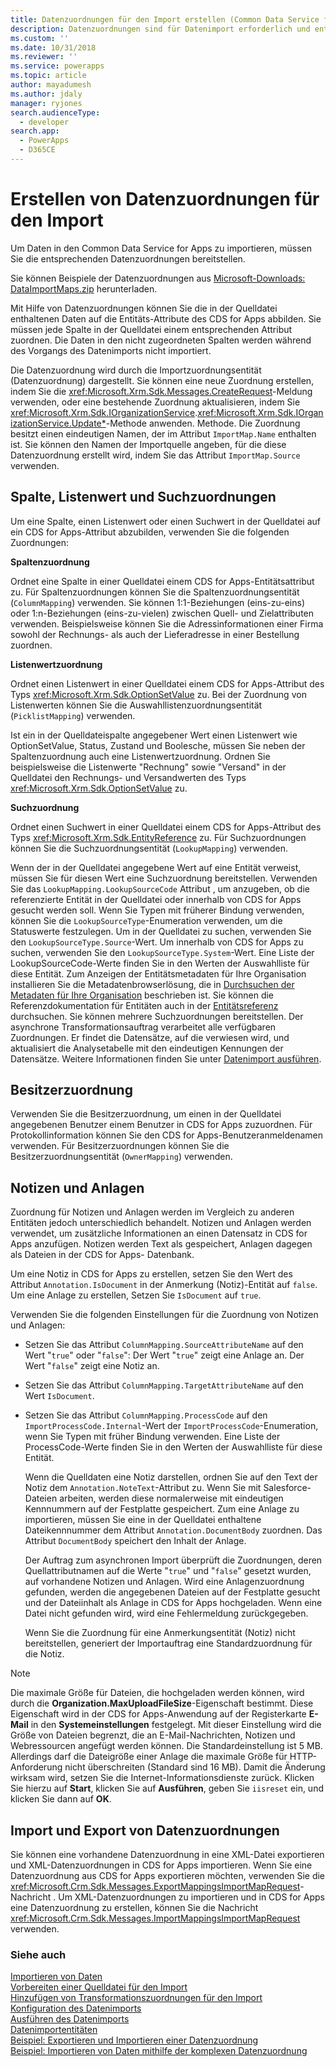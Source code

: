 ```yaml
---
title: Datenzuordnungen für den Import erstellen (Common Data Service für Apps) | Microsoft Docs
description: Datenzuordnungen sind für Datenimport erforderlich und enthalten Zuordnungen zwischen den Daten in der Quelldatei und die entsprechenden Entitätsattributen.
ms.custom: ''
ms.date: 10/31/2018
ms.reviewer: ''
ms.service: powerapps
ms.topic: article
author: mayadumesh
ms.author: jdaly
manager: ryjones
search.audienceType:
  - developer
search.app:
  - PowerApps
  - D365CE
---
```

# <a name="create-data-maps-for-import"></a>Erstellen von Datenzuordnungen für den Import

Um Daten in den Common Data Service for Apps zu importieren, müssen Sie die entsprechenden Datenzuordnungen bereitstellen.  
  
 Sie können Beispiele der Datenzuordnungen aus [Microsoft-Downloads: DataImportMaps.zip](http://download.microsoft.com/download/D/5/F/D5F73E15-439B-4EBC-BFFB-C6837B146C76/DataImportMaps.zip) herunterladen.
  
 Mit Hilfe von Datenzuordnungen können Sie die in der Quelldatei enthaltenen Daten auf die Entitäts-Attribute des CDS for Apps abbilden. Sie müssen jede Spalte in der Quelldatei einem entsprechenden Attribut zuordnen. Die Daten in den nicht zugeordneten Spalten werden während des Vorgangs des Datenimports nicht importiert.  
  
 Die Datenzuordnung wird durch die Importzuordnungsentität (Datenzuordnung) dargestellt. Sie können eine neue Zuordnung erstellen, indem Sie die <xref:Microsoft.Xrm.Sdk.Messages.CreateRequest>-Meldung verwenden, oder eine bestehende Zuordnung aktualisieren, indem Sie <xref:Microsoft.Xrm.Sdk.IOrganizationService>.<xref:Microsoft.Xrm.Sdk.IOrganizationService.Update*>-Methode anwenden. Methode. Die Zuordnung besitzt einen eindeutigen Namen, der im Attribut `ImportMap.Name` enthalten ist. Sie können den Namen der Importquelle angeben, für die diese Datenzuordnung erstellt wird, indem Sie das Attribut `ImportMap.Source` verwenden.  
  
<a name="BKMK_Column"></a>   
## <a name="column-list-value-and-lookup-mappings"></a>Spalte, Listenwert und Suchzuordnungen  
 Um eine Spalte, einen Listenwert oder einen Suchwert in der Quelldatei auf ein CDS for Apps-Attribut abzubilden, verwenden Sie die folgenden Zuordnungen:  
  
 **Spaltenzuordnung**  
  
 Ordnet eine Spalte in einer Quelldatei einem CDS for Apps-Entitätsattribut zu. Für Spaltenzuordnungen können Sie die Spaltenzuordnungsentität (`ColumnMapping`) verwenden. Sie können 1:1-Beziehungen (eins-zu-eins) oder 1:n-Beziehungen (eins-zu-vielen) zwischen Quell- und Zielattributen verwenden. Beispielsweise können Sie die Adressinformationen einer Firma sowohl der Rechnungs- als auch der Lieferadresse in einer Bestellung zuordnen.  
  
 **Listenwertzuordnung**  
  
 Ordnet einen Listenwert in einer Quelldatei einem CDS for Apps-Attribut des Typs <xref:Microsoft.Xrm.Sdk.OptionSetValue> zu. Bei der Zuordnung von Listenwerten können Sie die Auswahllistenzuordnungsentität (`PicklistMapping`) verwenden.  
  
 Ist ein in der Quelldateispalte angegebener Wert einen Listenwert wie OptionSetValue, Status, Zustand und Boolesche, müssen Sie neben der Spaltenzuordnung auch eine Listenwertzuordnung. Ordnen Sie beispielsweise die Listenwerte "Rechnung" sowie "Versand" in der Quelldatei den Rechnungs- und Versandwerten des Typs <xref:Microsoft.Xrm.Sdk.OptionSetValue> zu.  
  
 **Suchzuordnung**  
  
 Ordnet einen Suchwert in einer Quelldatei einem CDS for Apps-Attribut des Typs <xref:Microsoft.Xrm.Sdk.EntityReference> zu. Für Suchzuordnungen können Sie die Suchzuordnungsentität (`LookupMapping`) verwenden.  
  
 Wenn der in der Quelldatei angegebene Wert auf eine Entität verweist, müssen Sie für diesen Wert eine Suchzuordnung bereitstellen. Verwenden Sie das `LookupMapping.LookupSourceCode` Attribut , um anzugeben, ob die referenzierte Entität in der Quelldatei oder innerhalb von CDS for Apps gesucht werden soll. Wenn Sie Typen mit früherer Bindung verwenden, können Sie die `LookupSourceType`-Enumeration verwenden, um die Statuswerte festzulegen. Um in der Quelldatei zu suchen, verwenden Sie den `LookupSourceType.Source`-Wert. Um innerhalb von CDS for Apps zu suchen, verwenden Sie den `LookupSourceType.System`-Wert. Eine Liste der LookupSourceCode-Werte finden Sie in den Werten der Auswahlliste für diese Entität. Zum Anzeigen der Entitätsmetadaten für Ihre Organisation installieren Sie die Metadatenbrowserlösung, die in [Durchsuchen der Metadaten für Ihre Organisation](/dynamics365/customer-engagement/developer/browse-your-metadata) beschrieben ist. Sie können die Referenzdokumentation für Entitäten auch in der [Entitätsreferenz](reference/about-entity-reference.md) durchsuchen.  Sie können mehrere Suchzuordnungen bereitstellen. Der asynchrone Transformationsauftrag verarbeitet alle verfügbaren Zuordnungen. Er findet die Datensätze, auf die verwiesen wird, und aktualisiert die Analysetabelle mit den eindeutigen Kennungen der Datensätze. Weitere Informationen finden Sie unter [Datenimport ausführen](run-data-import.md).  
  
<a name="BKMK_Owner"></a>   
## <a name="owner-mapping"></a>Besitzerzuordnung  
 Verwenden Sie die Besitzerzuordnung, um einen in der Quelldatei angegebenen Benutzer einem Benutzer in CDS for Apps zuzuordnen. Für Protokollinformation können Sie den CDS for Apps-Benutzeranmeldenamen verwenden. Für Besitzerzuordnungen können Sie die Besitzerzuordnungsentität (`OwnerMapping`) verwenden.  
  
<a name="BKMK_Notes"></a>   
## <a name="notes-and-attachments"></a>Notizen und Anlagen  
 Zuordnung für Notizen und Anlagen werden im Vergleich zu anderen Entitäten jedoch unterschiedlich behandelt. Notizen und Anlagen werden verwendet, um zusätzliche Informationen an einen Datensatz in CDS for Apps anzufügen. Notizen werden Text als gespeichert, Anlagen dagegen als Dateien in der CDS for Apps- Datenbank.  
  
 Um eine Notiz in CDS for Apps zu erstellen, setzen Sie den Wert des Attribut `Annotation.IsDocument` in der Anmerkung (Notiz)-Entität auf `false`. Um eine Anlage zu erstellen, Setzen Sie `IsDocument` auf `true`.  
  
 Verwenden Sie die folgenden Einstellungen für die Zuordnung von Notizen und Anlagen:  
  
- Setzen Sie das Attribut `ColumnMapping.SourceAttributeName` auf den Wert "`true`" oder "`false`": Der Wert "`true`" zeigt eine Anlage an. Der Wert "`false`" zeigt eine Notiz an.  
  
- Setzen Sie das Attribut `ColumnMapping.TargetAttributeName` auf den Wert `IsDocument`.  
  
- Setzen Sie das Attribut `ColumnMapping.ProcessCode` auf den `ImportProcessCode.Internal`-Wert der `ImportProcessCode`-Enumeration, wenn Sie Typen mit früher Bindung verwenden. Eine Liste der ProcessCode-Werte finden Sie in den Werten der Auswahlliste für diese Entität.  
  
  Wenn die Quelldaten eine Notiz darstellen, ordnen Sie auf den Text der Notiz dem `Annotation.NoteText`-Attribut zu. Wenn Sie mit Salesforce-Dateien arbeiten, werden diese normalerweise mit eindeutigen Kennnummern auf der Festplatte gespeichert. Zum eine Anlage zu importieren, müssen Sie eine in der Quelldatei enthaltene Dateikennnummer dem Attribut `Annotation.DocumentBody` zuordnen. Das Attribut `DocumentBody` speichert den Inhalt der Anlage.  
  
  Der Auftrag zum asynchronen Import überprüft die Zuordnungen, deren Quellattributnamen auf die Werte "`true`" und "`false`" gesetzt wurden, auf vorhandene Notizen und Anlagen. Wird eine Anlagenzuordnung gefunden, werden die angegebenen Dateien auf der Festplatte gesucht und der Dateiinhalt als Anlage in CDS for Apps hochgeladen. Wenn eine Datei nicht gefunden wird, wird eine Fehlermeldung zurückgegeben.  
  
  Wenn Sie die Zuordnung für eine Anmerkungsentität (Notiz) nicht bereitstellen, generiert der Importauftrag eine Standardzuordnung für die Notiz.  
  
> [!NOTE]
> Die maximale Größe für Dateien, die hochgeladen werden können, wird durch die **Organization.MaxUploadFileSize**-Eigenschaft bestimmt. Diese Eigenschaft wird in der CDS for Apps-Anwendung auf der Registerkarte **E-Mail** in den **Systemeinstellungen** festgelegt. Mit dieser Einstellung wird die Größe von Dateien begrenzt, die an E-Mail-Nachrichten, Notizen und Webressourcen angefügt werden können. Die Standardeinstellung ist 5 MB.  Allerdings darf die Dateigröße einer Anlage die maximale Größe für HTTP-Anforderung nicht überschreiten (Standard sind 16 MB). Damit die Änderung wirksam wird, setzen Sie die Internet-Informationsdienste zurück. Klicken Sie hierzu auf **Start**, klicken Sie auf **Ausführen**, geben Sie `iisreset` ein, und klicken Sie dann auf **OK**.  
  
<a name="BKMK_ImportExport"></a>   
## <a name="import-and-export-data-maps"></a>Import und Export von Datenzuordnungen  
 Sie können eine vorhandene Datenzuordnung in eine XML-Datei exportieren und XML-Datenzuordnungen in CDS for Apps importieren. Wenn Sie eine Datenzuordnung aus CDS for Apps exportieren möchten, verwenden Sie die <xref:Microsoft.Crm.Sdk.Messages.ExportMappingsImportMapRequest>-Nachricht . Um XML-Datenzuordnungen zu importieren und in CDS for Apps eine Datenzuordnung zu erstellen, können Sie die Nachricht <xref:Microsoft.Crm.Sdk.Messages.ImportMappingsImportMapRequest> verwenden.  
  
### <a name="see-also"></a>Siehe auch

[Importieren von Daten](import-data.md)<br />
[Vorbereiten einer Quelldatei für den Import](prepare-source-files-import.md)<br />
[Hinzufügen von Transformationszuordnungen für den Import](add-transformation-mappings-import.md)<br />
[Konfiguration des Datenimports](configure-data-import.md)<br />
[Ausführen des Datenimports](run-data-import.md)<br />
[Datenimportentitäten](data-import-entities.md)<br />
[Beispiel: Exportieren und Importieren einer Datenzuordnung](org-service/samples/export-import-data-map.md)<br />
[Beispiel: Importieren von Daten mithilfe der komplexen Datenzuordnung](org-service/samples/import-data-complex-data-map.md)<br />